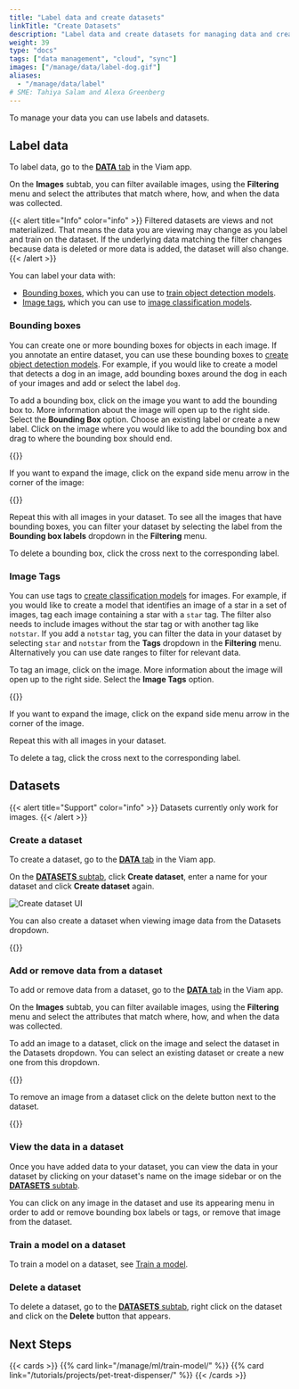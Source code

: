 ```yaml
---
title: "Label data and create datasets"
linkTitle: "Create Datasets"
description: "Label data and create datasets for managing data and creating machine learning models."
weight: 39
type: "docs"
tags: ["data management", "cloud", "sync"]
images: ["/manage/data/label-dog.gif"]
aliases:
  - "/manage/data/label"
# SME: Tahiya Salam and Alexa Greenberg
---
```


To manage your data you can use labels and datasets.

## Label data

To label data, go to the [**DATA** tab](https://app.viam.com/data/view) in the Viam app.

On the **Images** subtab, you can filter available images, using the **Filtering** menu and select the attributes that match where, how, and when the data was collected.

{{< alert title="Info" color="info" >}}
Filtered datasets are views and not materialized.
That means the data you are viewing may change as you label and train on the dataset.
If the underlying data matching the filter changes because data is deleted or more data is added, the dataset will also change.
{{< /alert >}}

You can label your data with:

- [Bounding boxes](#bounding-boxes), which you can use to [train object detection models](/manage/ml/train-model/#train-a-model).
- [Image tags](#image-tags), which you can use to [image classification models](/manage/ml/train-model/#train-a-model).

### Bounding boxes

You can create one or more bounding boxes for objects in each image.
If you annotate an entire dataset, you can use these bounding boxes to [create object detection models](/manage/ml/train-model/#train-a-model).
For example, if you would like to create a model that detects a dog in an image, add bounding boxes around the dog in each of your images and add or select the label `dog`.

To add a bounding box, click on the image you want to add the bounding box to.
More information about the image will open up to the right side.
Select the **Bounding Box** option.
Choose an existing label or create a new label.
Click on the image where you would like to add the bounding box and drag to where the bounding box should end.

{{<gif webm_src="/manage/data/label-dog.webm" mp4_src="/manage/data/label-dog.mp4" alt="Add a bounding box around the dog in an image">}}

If you want to expand the image, click on the expand side menu arrow in the corner of the image:

{{<gif webm_src="/manage/data/label-dog-big.webm" mp4_src="/manage/data/label-dog-big.mp4" alt="Add a bounding box around the dog in an image in a big menu">}}

Repeat this with all images in your dataset.
To see all the images that have bounding boxes, you can filter your dataset by selecting the label from the **Bounding box labels** dropdown in the **Filtering** menu.

To delete a bounding box, click the cross next to the corresponding label.

### Image Tags

You can use tags to [create classification models](../../ml/train-model/#train-a-model) for images.
For example, if you would like to create a model that identifies an image of a star in a set of images, tag each image containing a star with a `star` tag.
The filter also needs to include images without the star tag or with another tag like `notstar`.
If you add a `notstar` tag, you can filter the data in your dataset by selecting `star` and `notstar` from the **Tags** dropdown in the **Filtering** menu.
Alternatively you can use date ranges to filter for relevant data.

To tag an image, click on the image.
More information about the image will open up to the right side.
Select the **Image Tags** option.

{{<gif webm_src="/manage/data/tag-star.webm" mp4_src="/manage/data/tag-star.mp4" alt="Tag image with a star label">}}

If you want to expand the image, click on the expand side menu arrow in the corner of the image.

Repeat this with all images in your dataset.

To delete a tag, click the cross next to the corresponding label.

## Datasets

{{< alert title="Support" color="info" >}}
Datasets currently only work for images.
{{< /alert >}}

### Create a dataset

To create a dataset, go to the [**DATA** tab](https://app.viam.com/data/view) in the Viam app.

On the [**DATASETS** subtab](https://app.viam.com/data/datasets), click **Create dataset**, enter a name for your dataset and click **Create dataset** again.

![Create dataset UI](/manage/data/create-dataset.png)

You can also create a dataset when viewing image data from the Datasets dropdown.

{{<gif webm_src="/manage/data/add-to-dataset.webm" mp4_src="/manage/data/add-to-dataset.mp4" alt="Add image to dataset">}}

### Add or remove data from a dataset

To add or remove data from a dataset, go to the [**DATA** tab](https://app.viam.com/data/view) in the Viam app.

On the **Images** subtab, you can filter available images, using the **Filtering** menu and select the attributes that match where, how, and when the data was collected.

To add an image to a dataset, click on the image and select the dataset in the Datasets dropdown.
You can select an existing dataset or create a new one from this dropdown.

{{<gif webm_src="/manage/data/add-to-dataset.webm" mp4_src="/manage/data/add-to-dataset.mp4" alt="Add image to dataset">}}

To remove an image from a dataset click on the delete button next to the dataset.

{{<gif webm_src="/manage/data/delete-from-dataset.webm" mp4_src="/manage/data/delete-from-dataset.mp4" alt="Remove from dataset">}}

### View the data in a dataset

Once you have added data to your dataset, you can view the data in your dataset by clicking on your dataset's name on the image sidebar or on the [**DATASETS** subtab](https://app.viam.com/data/datasets).

You can click on any image in the dataset and use its appearing menu in order to add or remove bounding box labels or tags, or remove that image from the dataset.

### Train a model on a dataset

To train a model on a dataset, see [Train a model](/manage/ml/train-model/).

### Delete a dataset

To delete a dataset, go to the [**DATASETS** subtab](https://app.viam.com/data/datasets), right click on the dataset and click on the **Delete** button that appears.

## Next Steps

{{< cards >}}
{{% card link="/manage/ml/train-model/" %}}
{{% card link="/tutorials/projects/pet-treat-dispenser/" %}}
{{< /cards >}}
